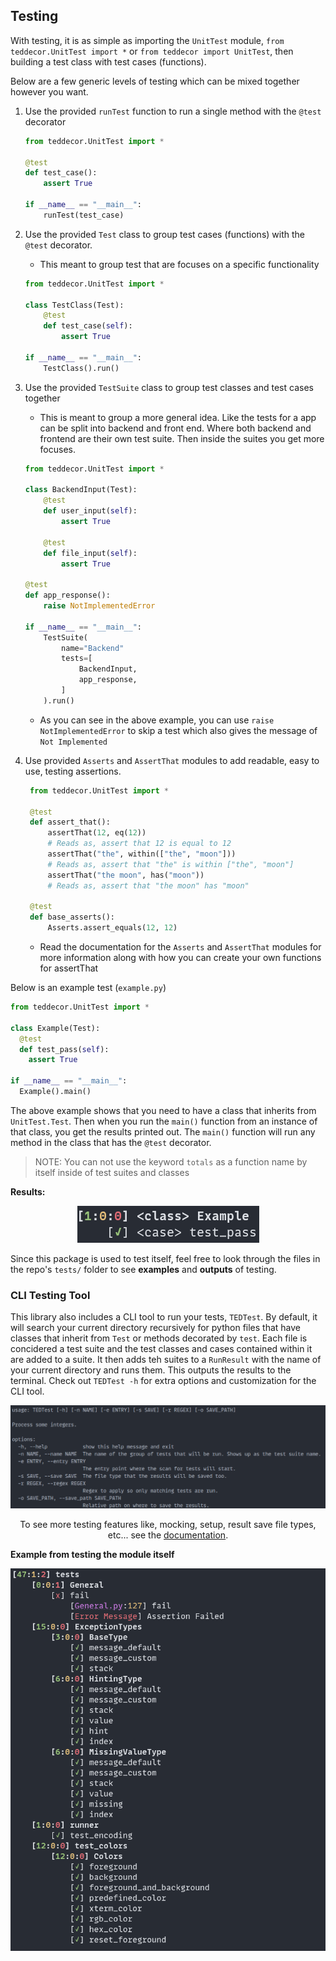 ## Testing

With testing, it is as simple as importing the `UnitTest` module, `from teddecor.UnitTest import *` or `from teddecor import UnitTest`, then building a test class with test cases (functions).

Below are a few generic levels of testing which can be mixed together however you want.

1. Use the provided `runTest` function to run a single method with the `@test` decorator
    ```python
    from teddecor.UnitTest import *
    
    @test
    def test_case():
        assert True

    if __name__ == "__main__":
        runTest(test_case)
    ```

2. Use the provided `Test` class to group test cases (functions) with the `@test` decorator.
   * This meant to group test that are focuses on a specific functionality
    ```python
    from teddecor.UnitTest import *
    
    class TestClass(Test):
        @test
        def test_case(self):
            assert True

    if __name__ == "__main__":
        TestClass().run()
    ```

3. Use the provided `TestSuite` class to group test classes and test cases together
   * This is meant to group a more general idea. Like the tests for a app can be split into backend and front end. Where both backend and frontend are their own test suite. Then inside the suites you get more focuses.
    ```python
    from teddecor.UnitTest import *
    
    class BackendInput(Test):
        @test
        def user_input(self):
            assert True
        
        @test
        def file_input(self):
            assert True

    @test
    def app_response():
        raise NotImplementedError

    if __name__ == "__main__":
        TestSuite(
            name="Backend"
            tests=[
                BackendInput,
                app_response,
            ]
        ).run()
    ```

   *  As you can see in the above example, you can use `raise NotImplementedError` to skip a test which also gives the message of `Not Implemented`

4. Use provided `Asserts` and `AssertThat` modules to add readable, easy to use, testing assertions.
   ```python
    from teddecor.UnitTest import *

    @test
    def assert_that():
        assertThat(12, eq(12))
        # Reads as, assert that 12 is equal to 12
        assertThat("the", within(["the", "moon"]))
        # Reads as, assert that "the" is within ["the", "moon"]
        assertThat("the moon", has("moon"))
        # Reads as, assert that "the moon" has "moon"

    @test
    def base_asserts():
        Asserts.assert_equals(12, 12)
   ```
   * Read the documentation for the `Asserts` and `AssertThat` modules for more information along with how you can create your own functions for assertThat
   
Below is an example test (`example.py`)

```python
from teddecor.UnitTest import *

class Example(Test):
  @test
  def test_pass(self):
    assert True

if __name__ == "__main__":
  Example().main()
```

The above example shows that you need to have a class that inherits from `UnitTest.Test`. Then when you run the `main()` function from an instance of that class,
you get the results printed out. The `main()` function will run any method in the class that has the `@test` decorator.

> NOTE:
> You can not use the keyword `totals` as a function name by itself inside of test suites and classes

**Results:**

<p align="center">
  <img src="https://raw.githubusercontent.com/Tired-Fox/TEDTest/main/images/example_test.png" alt="Example Test Results">
</p>

Since this package is used to test itself, feel free to look through the files in the repo's `tests/` folder to see **examples** and **outputs** of testing.

### CLI Testing Tool

This library also includes a CLI tool to run your tests, `TEDTest`. By default, it will search your current directory recursively for python files that have classes that inherit from `Test` or methods decorated by `test`. Each file is concidered a test suite and the test classes and cases contained within it are added to a suite. It then adds teh suites to a `RunResult` with the name of your current directory and runs them. This outputs the results to the terminal. Check out `TEDTest -h` for extra options and customization for the CLI tool.

<p align="center">
  <img src="https://raw.githubusercontent.com/Tired-Fox/TEDTest/main/images/TED_example_5.png" alt="Example Test Results">
</p>

<p align="center" style="bold">
  To see more testing features like, mocking, setup, result save file types, etc... see the <a href="https://tired-fox.github.io/TEDDecor/teddecor.html" title="Docs" target="_blank">documentation</a>.
<p>

**Example from testing the module itself**
<p align="center">
  <img src="https://raw.githubusercontent.com/Tired-Fox/TEDTest/main/images/TED_example_7.png" alt="Example Test Results">
</p>